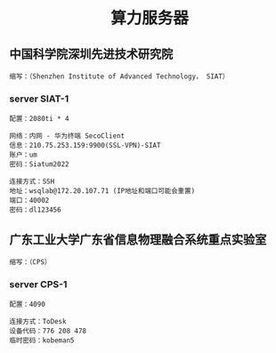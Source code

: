 <h1 align="center"> 算力服务器</h1>

## 中国科学院深圳先进技术研究院

    缩写：（Shenzhen Institute of Advanced Technology， SIAT）

### server SIAT-1

    配置：2080ti * 4
    
    网络：内网 - 华为终端 SecoClient
    信息：210.75.253.159:9900(SSL-VPN)-SIAT
    账户：um
    密码：Siatum2022

    连接方式：SSH
    地址：wsqlab@172.20.107.71 (IP地址和端口可能会重置)
    端口：40002
    密码：dl123456

## 广东工业大学广东省信息物理融合系统重点实验室

    缩写：（CPS）

### server CPS-1

    配置：4090

    连接方式：ToDesk  
    设备代码：776 208 478  
    临时密码：kobeman5
